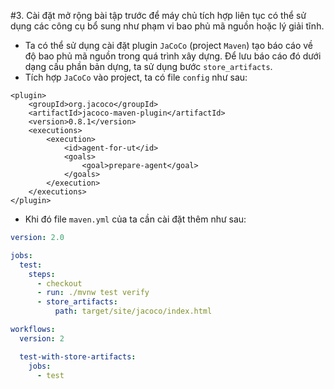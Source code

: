 #3. Cài đặt mở rộng bài tập trước để máy chủ tích hợp liên tục có thể sử dụng các công cụ bổ sung như phạm vi bao phủ mã nguồn hoặc lý giải tĩnh.

- Ta có thể sử dụng cài đặt plugin `JaCoCo` (project `Maven`) tạo báo cáo về độ bao phủ mã nguồn trong quá trình xây dựng. Để lưu báo cáo đó dưới dạng cấu phần bản dựng, ta sử dụng bước `store_artifacts`.
- Tích hợp `JaCoCo` vào project, ta có file `config` như sau:
```config
<plugin>
    <groupId>org.jacoco</groupId>
    <artifactId>jacoco-maven-plugin</artifactId>
    <version>0.8.1</version>
    <executions>
        <execution>
            <id>agent-for-ut</id>
            <goals>
                <goal>prepare-agent</goal>
            </goals>
        </execution>
    </executions>
</plugin>
```
- Khi đó file `maven.yml` của ta cần cài đặt thêm như sau:
```yml
version: 2.0

jobs:
  test:
    steps:
      - checkout
      - run: ./mvnw test verify
      - store_artifacts:
          path: target/site/jacoco/index.html

workflows:
  version: 2

  test-with-store-artifacts:
    jobs:
      - test
```
